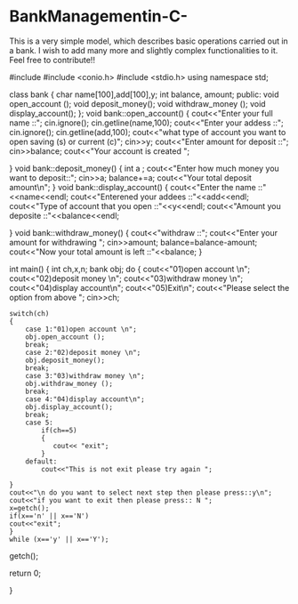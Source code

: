 # BankManagementin-C-
This is a very simple model, which describes basic operations carried out in a bank. I wish to add many more and slightly complex functionalities to it. Feel free to contribute!!

#include <iostream>
#include <conio.h>
#include <stdio.h>
using namespace std;

class bank
{
    char name[100],add[100],y;
    int balance, amount;
public:
    void open_account ();
    void deposit_money();
    void withdraw_money ();
    void display_account();
};
void bank::open_account()
{
    cout<<"Enter your full name ::";
    cin.ignore();
    cin.getline(name,100);
    cout<<"Enter your addess ::";
    cin.ignore();
    cin.getline(add,100);
    cout<<"what type of account you want to open saving (s) or current (c)";
    cin>>y;
    cout<<"Enter amount for deposit ::";
    cin>>balance;
    cout<<"Your account is created ";

}
void bank::deposit_money()
{
    int a ;
    cout<<"Enter how much money you want to deposit::";
    cin>>a;
    balance+=a;
    cout<<"Your total deposit amount\n";
}
void bank::display_account()
{
    cout<<"Enter the name ::"<<name<<endl;
    cout<<"Enterened your addees ::"<<add<<endl;
    cout<<"Type of account that you open ::"<<y<<endl;
    cout<<"Amount you deposite ::"<<balance<<endl;

}
void bank::withdraw_money()
{
    cout<<"withdraw ::";
    cout<<"Enter your amount for withdrawing ";
    cin>>amount;
    balance=balance-amount;
    cout<<"Now your total amount is left ::"<<balance;
}

int main()
{
    int ch,x,n;
    bank obj;
    do
    {
    cout<<"01)open account \n";
    cout<<"02)deposit money \n";
    cout<<"03)withdraw money \n";
    cout<<"04)display account\n";
    cout<<"05)Exit\n";
    cout<<"Please select the option from above ";
    cin>>ch;

    switch(ch)
    {
        case 1:"01)open account \n";
        obj.open_account ();
        break;
        case 2:"02)deposit money \n";
        obj.deposit_money();
        break;
        case 3:"03)withdraw money \n";
        obj.withdraw_money ();
        break;
        case 4:"04)display account\n";
        obj.display_account();
        break;
        case 5:
            if(ch==5)
            {
               cout<< "exit";
            }
        default:
            cout<<"This is not exit please try again ";

    }
    cout<<"\n do you want to select next step then please press::y\n";
    cout<<"if you want to exit then please press:: N ";
    x=getch();
    if(x=='n' || x=='N')
    cout<<"exit";
    }
    while (x=='y' || x=='Y');


 getch();
 
 
 
 return 0;
 
}
